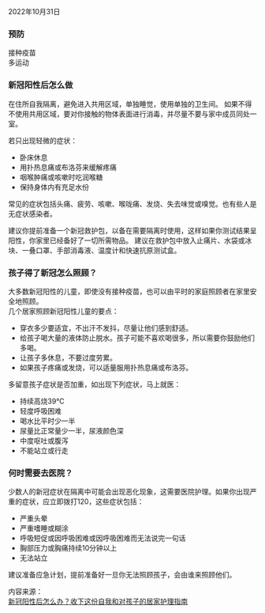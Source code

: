 2022年10月31日  
### 预防
接种疫苗   
多运动

### 新冠阳性后怎么做

在住所自我隔离，避免进入共用区域，单独睡觉，使用单独的卫生间。
如果不得不使用共用区域，要对你接触的物体表面进行消毒，并尽量不要与家中成员同处一室。

若只出现轻微的症状：
- 卧床休息
- 用扑热息痛或布洛芬来缓解疼痛
- 咽喉肿痛或咳嗽时吃润喉糖
- 保持身体内有充足水份

常见的症状包括头痛、疲劳、咳嗽、喉咙痛、发烧、失去味觉或嗅觉。也有些人是无症状感染者。

建议你提前准备一个新冠救护包，以备在需要隔离时使用，这样如果你测试结果呈阳性，你家里已经备好了一切所需物品。
建议在救护包中放入止痛片、水袋或冰块、一叠口罩、手部消毒液、温度计和快速抗原测试盒。

### 孩子得了新冠怎么照顾？
大多数新冠阳性的儿童，即使没有接种疫苗，也可以由平时的家庭照顾者在家里安全地照顾。   
几个居家照顾新冠阳性儿童的要点：
- 穿衣多少要适宜，不出汗不发抖，尽量让他们感到舒适。
- 给孩子喝大量的液体防止脱水。孩子可能不喜欢喝很多，所以需要你鼓励他们多喝。
- 让孩子多休息，不要过度劳累。
- 如果孩子疼痛或发烧，可以适量服用扑热息痛或布洛芬。   

多留意孩子症状是否加重，如出现下列症状，马上就医：
- 持续高烧39℃
- 轻度呼吸困难
- 喝水比平时少一半
- 尿量比正常量少一半，尿液颜色深
- 中度呕吐或腹泻
- 不能站立或行走

### 何时需要去医院？
少数人的新冠症状在隔离中可能会出现恶化现象，这需要医院护理。如果你出现严重的症状，应立即拨打120，这些症状包括：
- 严重头晕
- 严重嗜睡或糊涂
- 呼吸短促或因呼吸困难或因呼吸困难而无法说完一句话
- 胸部压力或胸痛持续10分钟以上
- 无法站立


建议准备应急计划，提前准备好一旦你无法照顾孩子，会由谁来照顾他们。
   
   
   
内容来源：   
 [新冠阳性后怎么办？收下这份自我和对孩子的居家护理指南](https://www.abc.net.au/chinese/2022-01-12/what-to-do-if-you-have-covid-tips-home-manage-symptoms/100752232)
